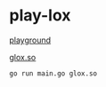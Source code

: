 # play-lox
[playground](http://122.112.198.192/)

[glox.so](https://github.com/Roderland/glox)

```shell
go run main.go glox.so
```
